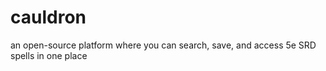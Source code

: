 # cauldron
an open-source platform where you can search, save, and access 5e SRD spells in one place
